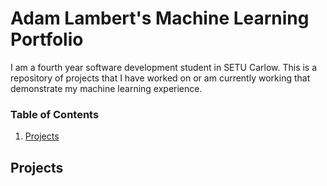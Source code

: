 # Adam Lambert's Machine Learning Portfolio

I am a fourth year software development student in SETU Carlow. 
This is a repository of projects that I have worked on or am currently working that demonstrate my machine learning experience.

### Table of Contents

1. [Projects](#projects)

## Projects
